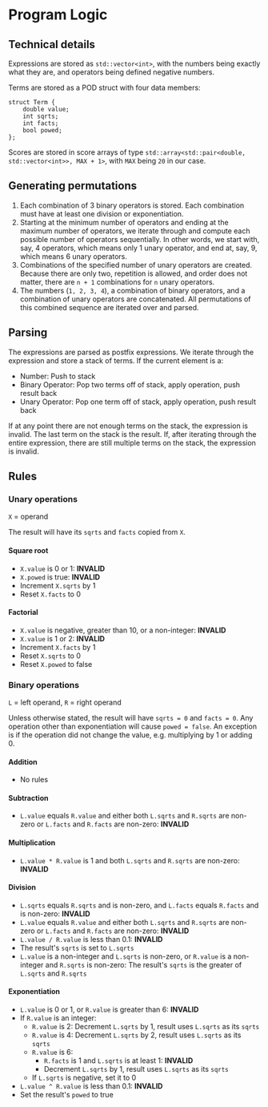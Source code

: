 # Program Logic

## Technical details

Expressions are stored as `std::vector<int>`, with the numbers being exactly what they are, and operators being defined negative numbers.

Terms are stored as a POD struct with four data members:

    struct Term {
        double value;
        int sqrts;
        int facts;
        bool powed;
    };

Scores are stored in score arrays of type `std::array<std::pair<double, std::vector<int>>, MAX + 1>`, with `MAX` being `20` in our case.

## Generating permutations

 1. Each combination of 3 binary operators is stored. Each combination must have at least one division or exponentiation.
 2. Starting at the minimum number of operators and ending at the maximum number of operators, we iterate through and compute each possible number of operators sequentially. In other words, we start with, say, 4 operators, which means only 1 unary operator, and end at, say, 9, which means 6 unary operators.
 3. Combinations of the specified number of unary operators are created. Because there are only two, repetition is allowed, and order does not matter, there are `n + 1` combinations for `n` unary operators.
 4. The numbers (`1, 2, 3, 4`), a combination of binary operators, and a combination of unary operators are concatenated. All permutations of this combined sequence are iterated over and parsed.

## Parsing

The expressions are parsed as postfix expressions. We iterate through the expression and store a stack of terms. If the current element is a:

 - Number: Push to stack
 - Binary Operator: Pop two terms off of stack, apply operation, push result back
 - Unary Operator: Pop one term off of stack, apply operation, push result back

If at any point there are not enough terms on the stack, the expression is invalid. The last term on the stack is the result. If, after iterating through the entire expression, there are still multiple terms on the stack, the expression is invalid.

## Rules

### Unary operations

`X` = operand

The result will have its `sqrts` and `facts` copied from `X`.

#### Square root

 - `X.value` is 0 or 1: **INVALID**
 - `X.powed` is true: **INVALID**
 - Increment `X.sqrts` by 1
 - Reset `X.facts` to 0

#### Factorial

 - `X.value` is negative, greater than 10, or a non-integer: **INVALID**
 - `X.value` is 1 or 2: **INVALID**
 - Increment `X.facts` by 1
 - Reset `X.sqrts` to 0
 - Reset `X.powed` to false

### Binary operations

`L` = left operand, `R` = right operand

Unless otherwise stated, the result will have `sqrts = 0` and `facts = 0`. Any operation other than exponentiation will cause `powed = false`. An exception is if the operation did not change the value, e.g. multiplying by 1 or adding 0.

#### Addition

 - No rules

#### Subtraction

 - `L.value` equals `R.value` and either both `L.sqrts` and `R.sqrts` are non-zero or `L.facts` and `R.facts` are non-zero: **INVALID**

#### Multiplication

 - `L.value * R.value` is 1 and both `L.sqrts` and `R.sqrts` are non-zero: **INVALID**

#### Division

 - `L.sqrts` equals `R.sqrts` and is non-zero, and `L.facts` equals `R.facts` and is non-zero: **INVALID**
 - `L.value` equals `R.value` and either both `L.sqrts` and `R.sqrts` are non-zero or `L.facts` and `R.facts` are non-zero: **INVALID**
 - `L.value / R.value` is less than 0.1: **INVALID**
 - The result's `sqrts` is set to `L.sqrts`
 - `L.value` is a non-integer and `L.sqrts` is non-zero, or `R.value` is a non-integer and `R.sqrts` is non-zero: The result's `sqrts` is the greater of `L.sqrts` and `R.sqrts`

#### Exponentiation

 - `L.value` is 0 or 1, or `R.value` is greater than 6: **INVALID**
 - If `R.value` is an integer:
   - `R.value` is 2: Decrement `L.sqrts` by 1, result uses `L.sqrts` as its `sqrts`
   - `R.value` is 4: Decrement `L.sqrts` by 2, result uses `L.sqrts` as its `sqrts`
   - `R.value` is 6:
     - `R.facts` is 1 and `L.sqrts` is at least 1: **INVALID**
     - Decrement `L.sqrts` by 1, result uses `L.sqrts` as its `sqrts`
   - If `L.sqrts` is negative, set it to 0
 - `L.value ^ R.value` is less than 0.1: **INVALID**
 - Set the result's `powed` to true

